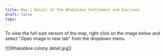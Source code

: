 ```yaml
---
title: Map | Detail of the Whakatāne Settlement and Environs
draft: false
tags:
---
```

To view the full-size version of the map, right click on the image below and select "Open image in new tab" from the dropdown menu.

![[Whakatāne colony detail.jpg]]